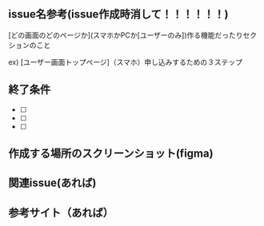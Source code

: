 ## issue名参考(issue作成時消して！！！！！！)
\[どの画面のどのページか\](スマホかPCか[ユーザーのみ])作る機能だったりセクションのこと

ex) \[ユーザー画面トップページ\]（スマホ）申し込みするための３ステップ
## 終了条件

- [ ] 
- [ ]
- [ ]

## 作成する場所のスクリーンショット(figma)


## 関連issue(あれば)



## 参考サイト（あれば）


